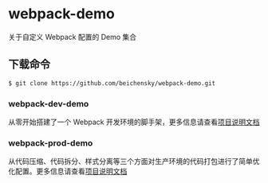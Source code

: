 # webpack-demo
关于自定义 Webpack 配置的 Demo 集合


## 下载命令
``` bash
$ git clone https://github.com/beichensky/webpack-demo.git
```


### webpack-dev-demo
从零开始搭建了一个 Webpack 开发环境的脚手架，更多信息请查看[项目说明文档](https://github.com/beichensky/webpack-demo/blob/master/webpack-dev-demo/README.md)



### webpack-prod-demo
从代码压缩、代码拆分、样式分离等三个方面对生产环境的代码打包进行了简单优化配置。更多信息请查看[项目说明文档](https://github.com/beichensky/webpack-demo/blob/master/webpack-prod-demo/README.md)

